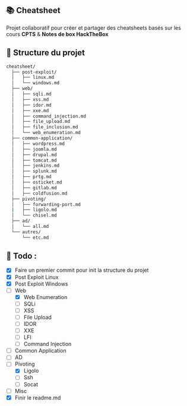 ## 📚 Cheatsheet

Projet collaboratif pour créer et partager des cheatsheets basés sur les cours **CPTS** & **Notes de box HackTheBox**

## 📂 Structure du projet

```bash
cheatsheet/
  ├── post-exploit/
  │   ├── linux.md
  │   └── windows.md
  ├── web/
  │   ├── sqli.md
  │   ├── xss.md
  │   ├── idor.md
  │   ├── xxe.md
  │   ├── command_injection.md
  │   ├── file_upload.md
  │   ├── file_inclusion.md
  │   └── web_enumeration.md
  ├── common-application/
  │   ├── wordpress.md
  │   ├── joomla.md
  │   ├── drupal.md
  │   ├── tomcat.md
  │   ├── jenkins.md
  │   ├── splunk.md
  │   ├── prtg.md
  │   ├── osticket.md
  │   ├── gitlab.md
  │   ├── coldfusion.md
  ├── pivoting/
  │   ├── forwarding-port.md
  |   ├── ligolo.md
  │   └── chisel.md
  ├── ad/
  │   └── all.md
  └── autres/
      └── etc.md
```

## 📝 Todo : 
- [x] Faire un premier commit pour init la structure du projet
- [x] Post Exploit Linux
- [x] Post Exploit Windows
- [ ] Web
  - [x] Web Enumeration
  - [ ] SQLi
  - [ ] XSS
  - [ ] File Upload
  - [ ] IDOR
  - [ ] XXE
  - [ ] LFI
  - [ ] Command Injection
- [ ] Common Application
- [ ] AD
- [ ] Pivoting
  - [x] Ligolo
  - [ ] Ssh
  - [ ] Socat
- [ ] Misc
- [x] Finir le readme.md